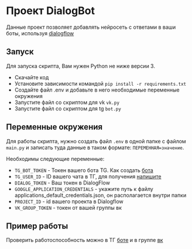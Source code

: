 # Проект DialogBot

Данные проект позволяет добавлять нейросеть с ответами в ваши боты, используя [dialogflow](https://cloud.google.com/dialogflow?hl=ru)


## Запуск

Для запуска скрипта, Вам нужен Python не ниже версии 3.

- Скачайте код
- Установите зависимости командой `pip install -r requirements.txt`
- Создайте файл .env и добавьте в него необходимые переменные окружения
- Запустите файл со скриптом для vk `vk.py`
- Запустите файл со скриптом для tg `bot.py`

## Переменные окружения

Для работы скрипта, нужно создать файл `.env` в одной папке с файлом `main.py` и записать туда данные в
таком формате: `ПЕРЕМЕННАЯ=значение`.


Необходимы следующие переменные:
- `TG_BOT_TOKEN` - Токен вашего бота TG. Как создать [бота](https://sendpulse.com/knowledge-base/chatbot/telegram/create-telegram-chatbot)
- `TG_USER_ID` - ID вашего чата в ТГ, для получения [напишите](https://t.me/userinfobot)
- `DIALOG_TOKEN` - Ваш токен в DialogFlow
- `GOOGLE_APPLICATION_CREDENTIALS` - укажите путь к файлу applications_default_credentials.json, он располагается внутри папки
- `PROJECT_ID` - id вашего проекта в Dialogflow
- `VK_GROUP_TOKEN` - токен от вашей группы вк

## Пример работы

Проверить работоспособность можно в ТГ [боте](https://t.me/devman_publishingBot) и в группе [вк](https://vk.com/club225711224)

